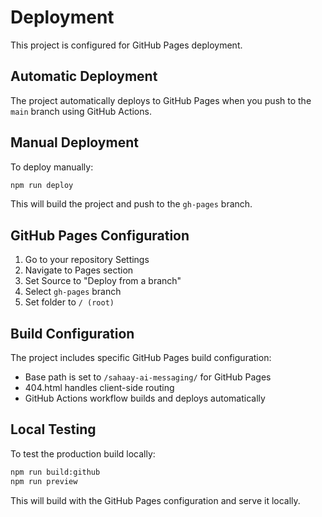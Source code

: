 # Deployment

This project is configured for GitHub Pages deployment.

## Automatic Deployment

The project automatically deploys to GitHub Pages when you push to the `main` branch using GitHub Actions.

## Manual Deployment

To deploy manually:

```bash
npm run deploy
```

This will build the project and push to the `gh-pages` branch.

## GitHub Pages Configuration

1. Go to your repository Settings
2. Navigate to Pages section
3. Set Source to "Deploy from a branch"
4. Select `gh-pages` branch
5. Set folder to `/ (root)`

## Build Configuration

The project includes specific GitHub Pages build configuration:
- Base path is set to `/sahaay-ai-messaging/` for GitHub Pages
- 404.html handles client-side routing
- GitHub Actions workflow builds and deploys automatically

## Local Testing

To test the production build locally:

```bash
npm run build:github
npm run preview
```

This will build with the GitHub Pages configuration and serve it locally.